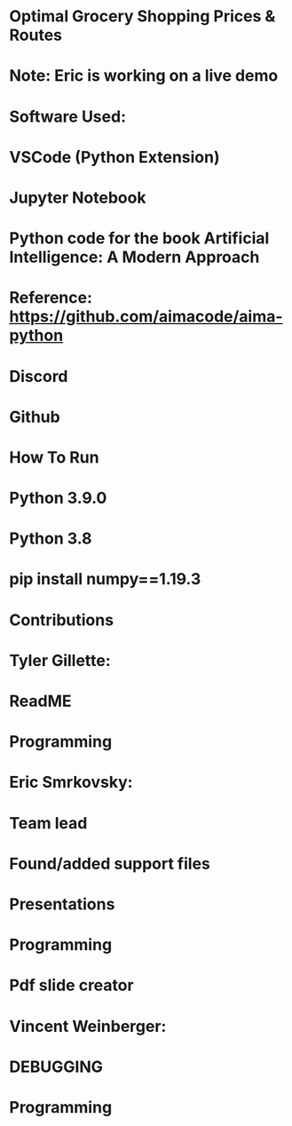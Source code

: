 # Optimal Grocery Shopping Prices & Routes
#
# Note: Eric is working on a live demo
#
# Software Used:
# VSCode (Python Extension)
# Jupyter Notebook
# Python code for the book Artificial Intelligence: A Modern Approach
# Reference: https://github.com/aimacode/aima-python
# Discord
# Github
#
# How To Run
# Python 3.9.0
# Python 3.8
# pip install numpy==1.19.3
#
# Contributions
#
# Tyler Gillette:
# ReadME
# Programming
#
# Eric Smrkovsky:
# Team lead
# Found/added support files
# Presentations
# Programming
# Pdf slide creator
#
# Vincent Weinberger:
# DEBUGGING
# Programming
#
